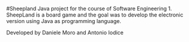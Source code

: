 #Sheepland
Java project for the course of Software Engineering 1.
SheepLand is a board game and the goal was to develop the electronic version using Java as programming language.

Developed by Daniele Moro and Antonio Iodice
